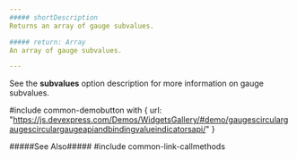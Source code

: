 ```yaml
---
##### shortDescription
Returns an array of gauge subvalues.

##### return: Array
An array of gauge subvalues.

---
```

See the **subvalues** option description for more information on gauge subvalues.

#include common-demobutton with {
    url: "https://js.devexpress.com/Demos/WidgetsGallery/#demo/gaugescirculargaugescirculargaugeapiandbindingvalueindicatorsapi/"
}

#####See Also#####
#include common-link-callmethods